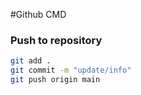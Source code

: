 #Github CMD

### Push to repository
```bash
git add .
git commit -m "update/info"
git push origin main
```
